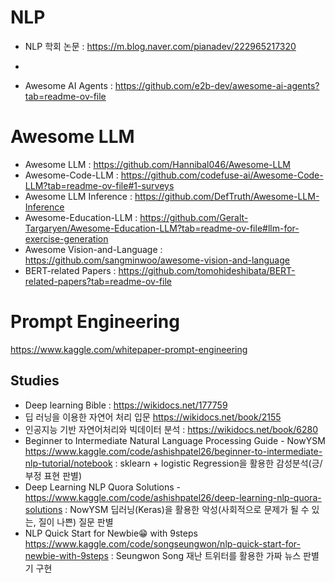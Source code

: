 # NLP
- NLP 학회 논문 : https://m.blog.naver.com/pianadev/222965217320
- 

- Awesome AI Agents : https://github.com/e2b-dev/awesome-ai-agents?tab=readme-ov-file

# Awesome LLM
- Awesome LLM : https://github.com/Hannibal046/Awesome-LLM
- Awesome-Code-LLM : https://github.com/codefuse-ai/Awesome-Code-LLM?tab=readme-ov-file#1-surveys
- Awesome LLM Inference : https://github.com/DefTruth/Awesome-LLM-Inference
- Awesome-Education-LLM : https://github.com/Geralt-Targaryen/Awesome-Education-LLM?tab=readme-ov-file#llm-for-exercise-generation
- Awesome Vision-and-Language : https://github.com/sangminwoo/awesome-vision-and-language
- BERT-related Papers : https://github.com/tomohideshibata/BERT-related-papers?tab=readme-ov-file

# Prompt Engineering
https://www.kaggle.com/whitepaper-prompt-engineering

## Studies
- Deep learning Bible : https://wikidocs.net/177759
- 딥 러닝을 이용한 자연어 처리 입문 https://wikidocs.net/book/2155
- 인공지능 기반 자연어처리와 빅데이터 분석 : https://wikidocs.net/book/6280
- Beginner to Intermediate Natural Language Processing Guide - NowYSM https://www.kaggle.com/code/ashishpatel26/beginner-to-intermediate-nlp-tutorial/notebook : sklearn + logistic Regression을 활용한 감성분석(긍/부정 표현 판별)
- Deep Learning NLP Quora Solutions - https://www.kaggle.com/code/ashishpatel26/deep-learning-nlp-quora-solutions : NowYSM 딥러닝(Keras)을 활용한 악성(사회적으로 문제가 될 수 있는, 질이 나쁜) 질문 판별
- NLP Quick Start for Newbie😁 with 9steps https://www.kaggle.com/code/songseungwon/nlp-quick-start-for-newbie-with-9steps : Seungwon Song 재난 트위터를 활용한 가짜 뉴스 판별기 구현





